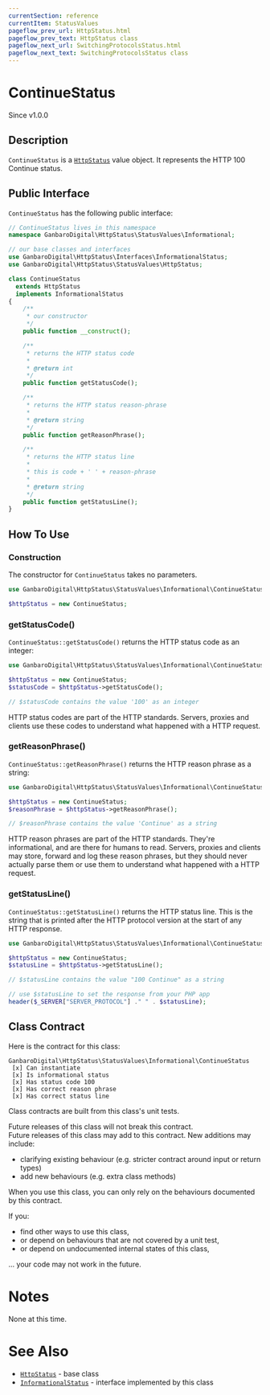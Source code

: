 ```yaml
---
currentSection: reference
currentItem: StatusValues
pageflow_prev_url: HttpStatus.html
pageflow_prev_text: HttpStatus class
pageflow_next_url: SwitchingProtocolsStatus.html
pageflow_next_text: SwitchingProtocolsStatus class
---
```


# ContinueStatus

<div class="callout info">
Since v1.0.0
</div>

## Description

`ContinueStatus` is a [`HttpStatus`](HttpStatus.html) value object. It represents the HTTP 100 Continue status.

## Public Interface

`ContinueStatus` has the following public interface:

```php
// ContinueStatus lives in this namespace
namespace GanbaroDigital\HttpStatus\StatusValues\Informational;

// our base classes and interfaces
use GanbaroDigital\HttpStatus\Interfaces\InformationalStatus;
use GanbaroDigital\HttpStatus\StatusValues\HttpStatus;

class ContinueStatus
  extends HttpStatus
  implements InformationalStatus
{
    /**
     * our constructor
     */
    public function __construct();

    /**
     * returns the HTTP status code
     *
     * @return int
     */
    public function getStatusCode();

    /**
     * returns the HTTP status reason-phrase
     *
     * @return string
     */
    public function getReasonPhrase();

    /**
     * returns the HTTP status line
     *
     * this is code + ' ' + reason-phrase
     *
     * @return string
     */
    public function getStatusLine();
}
```

## How To Use

### Construction

The constructor for `ContinueStatus` takes no parameters.

```php
use GanbaroDigital\HttpStatus\StatusValues\Informational\ContinueStatus;

$httpStatus = new ContinueStatus;
```

### getStatusCode()

`ContinueStatus::getStatusCode()` returns the HTTP status code as an integer:

```php
use GanbaroDigital\HttpStatus\StatusValues\Informational\ContinueStatus;

$httpStatus = new ContinueStatus;
$statusCode = $httpStatus->getStatusCode();

// $statusCode contains the value '100' as an integer
```

HTTP status codes are part of the HTTP standards. Servers, proxies and clients use these codes to understand what happened with a HTTP request.

### getReasonPhrase()

`ContinueStatus::getReasonPhrase()` returns the HTTP reason phrase as a string:

```php
use GanbaroDigital\HttpStatus\StatusValues\Informational\ContinueStatus;

$httpStatus = new ContinueStatus;
$reasonPhrase = $httpStatus->getReasonPhrase();

// $reasonPhrase contains the value 'Continue' as a string
```

HTTP reason phrases are part of the HTTP standards. They're informational, and are there for humans to read. Servers, proxies and clients may store, forward and log these reason phrases, but they should never actually parse them or use them to understand what happened with a HTTP request.

### getStatusLine()

`ContinueStatus::getStatusLine()` returns the HTTP status line. This is the string that is printed after the HTTP protocol version at the start of any HTTP response.

```php
use GanbaroDigital\HttpStatus\StatusValues\Informational\ContinueStatus;

$httpStatus = new ContinueStatus;
$statusLine = $httpStatus->getStatusLine();

// $statusLine contains the value "100 Continue" as a string

// use $statusLine to set the response from your PHP app
header($_SERVER["SERVER_PROTOCOL"] ." " . $statusLine);
```

## Class Contract

Here is the contract for this class:

    GanbaroDigital\HttpStatus\StatusValues\Informational\ContinueStatus
     [x] Can instantiate
     [x] Is informational status
     [x] Has status code 100
     [x] Has correct reason phrase
     [x] Has correct status line

Class contracts are built from this class's unit tests.

<div class="callout success">
Future releases of this class will not break this contract.
</div>

<div class="callout info" markdown="1">
Future releases of this class may add to this contract. New additions may include:

* clarifying existing behaviour (e.g. stricter contract around input or return types)
* add new behaviours (e.g. extra class methods)
</div>

<div class="callout warning" markdown="1">
When you use this class, you can only rely on the behaviours documented by this contract.

If you:

* find other ways to use this class,
* or depend on behaviours that are not covered by a unit test,
* or depend on undocumented internal states of this class,

... your code may not work in the future.
</div>

# Notes

None at this time.

# See Also

* [`HttpStatus`](HttpStatus.html) - base class
* [`InformationalStatus`](InformationalStatus.html) - interface implemented by this class
